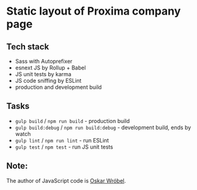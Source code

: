 # Static layout of Proxima company page

## Tech stack
- Sass with Autoprefixer
- esnext JS by Rollup + Babel
- JS unit tests by karma
- JS code sniffing by ESLint
- production and development build

## Tasks
- `gulp build` / `npm run build` - production build
- `gulp build:debug` / `npm run build:debug` - development build, ends by watch
- `gulp lint` / `npm run lint` - run ESLint
- `gulp test` / `npm test` - run JS unit tests

## Note:
The author of JavaScript code is [Oskar Wróbel](https://github.com/oskarwrobel).
